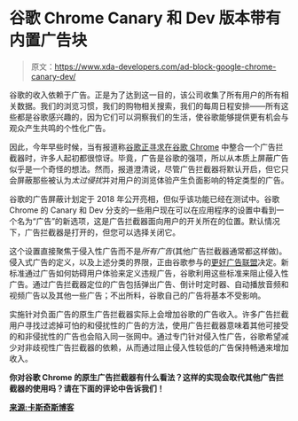 # 谷歌 Chrome Canary 和 Dev 版本带有内置广告块

> 原文：<https://www.xda-developers.com/ad-block-google-chrome-canary-dev/>

谷歌的收入依赖于广告。正是为了达到这一目的，该公司收集了所有用户的所有相关数据。我们的浏览习惯，我们的购物相关搜索，我们的每周日程安排——所有这些都是谷歌感兴趣的，因为它们可以洞察我们的生活，使谷歌能够提供更有机会与观众产生共鸣的个性化广告。

因此，今年早些时候，当有报道称[谷歌正寻求在谷歌 Chrome](https://www.xda-developers.com/google-reportedly-working-on-a-built-in-ad-blocker-for-chrome-browser/) 中整合一个广告拦截器时，许多人起初都很惊讶。毕竟，广告是谷歌的强项，所以从本质上屏蔽广告似乎是一个奇怪的想法。然而，报道澄清说，尽管广告拦截器将默认开启，但它只会屏蔽那些被认为*太过侵扰*并对用户的浏览体验产生负面影响的特定类型的广告。

谷歌的广告屏蔽计划定于 2018 年公开亮相，但似乎该功能已经在测试中。谷歌 Chrome 的 Canary 和 Dev 分支的一些用户现在可以在应用程序的设置中看到一个名为“广告”的新选项，这是广告拦截器面向用户的开关所在的位置。默认情况下，广告拦截器是打开的，但您可以选择关闭它。

这个设置直接聚焦于侵入性广告而不是*所有广告*(其他广告拦截器通常都这样做)。侵入式广告的定义，以及上述分类的界限，正由谷歌参与的[更好广告联盟](https://www.betterads.org/)决定。新标准通过广告如何妨碍用户体验来定义违规广告，谷歌利用这些标准来阻止侵入性广告。通过广告拦截器定位的广告包括弹出广告、倒计时定时器、自动播放音频和视频广告以及其他一些广告；不出所料，谷歌自己的广告将基本不受影响。

实施针对负面广告的原生广告拦截器实际上会增加谷歌的广告收入。许多广告拦截用户寻找过滤掉可怕的和侵扰性的广告的方法，使用广告拦截器意味着其他可接受的和非侵扰性的广告也会陷入同一张网中。通过专门针对侵入性广告，谷歌希望减少对非歧视性广告拦截器的依赖，从而通过阻止侵入性较低的广告保持畅通来增加收入。

**你对谷歌 Chrome 的原生广告拦截器有什么看法？这样的实现会取代其他广告拦截器的使用吗？请在下面的评论中告诉我们！**

[**来源:卡斯奇斯博客**](http://stadt-bremerhaven.de/google-chrome-google-testet-ab-sofort-werbeblocker/)